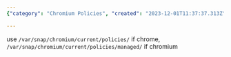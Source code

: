 ```yaml
---
{"category": "Chromium Policies", "created": "2023-12-01T11:37:37.313Z", "date": "2023-12-01 11:37:37", "description": "This article provides a step-by-step guide on how to modify Chrome and Chromium policies from the Snap Store by accessing specific directories: `/var/snap/chromium/current/policies/` for Chrome and `/var/snap/chromium/current/policies/managed/` for Chromium.", "modified": "2023-12-01T11:38:23.904Z", "tags": ["chrome", "chromium", "snap", "policies", "directories", "modification", "management"], "title": "Modify Chrome/Chromium Policies From Snap Store"}

---
```


use `/var/snap/chromium/current/policies/` if chrome, `/var/snap/chromium/current/policies/managed/` if chromium
